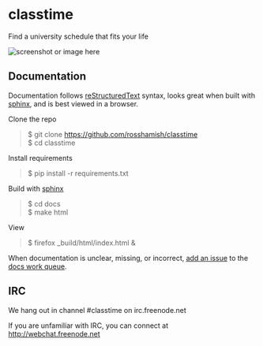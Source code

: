 classtime
=========

Find a university schedule that fits your life

![screenshot or image here](https://cloud.githubusercontent.com/assets/1527504/5063160/358f456e-6d98-11e4-9a65-01f91607817d.png)

Documentation
-------------

Documentation follows [reStructuredText] syntax, looks great when built with [sphinx], and is best viewed in a browser.

Clone the repo
> $ git clone https://github.com/rosshamish/classtime  
> $ cd classtime  

Install requirements
> $ pip install -r requirements.txt  

Build with [sphinx]
> $ cd docs  
> $ make html  

View
> $ firefox _build/html/index.html &

When documentation is unclear, missing, or incorrect, [add an issue][issue-new] to the [docs work queue][milestones].

[reStructuredText]: http://docutils.sourceforge.net/docs/user/rst/quickref.html
[sphinx]: http://sphinx-doc.org/
[issue-new]: https://github.com/RossHamish/classtime/issues/new
[milestones]: https://github.com/RossHamish/classtime/milestones

IRC
---

We hang out in channel #classtime on irc.freenode.net

If you are unfamiliar with IRC, you can connect at http://webchat.freenode.net
